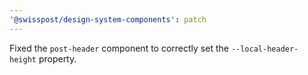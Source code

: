 ```yaml
---
'@swisspost/design-system-components': patch
---
```


Fixed the `post-header` component to correctly set the `--local-header-height` property.
